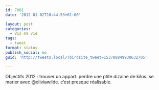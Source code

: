 ```yaml
---
id: 7081
date: '2012-01-02T10:44:53+01:00'

layout: post
categories:
  - Vis ma vie
tags:
  - tweet
format: status
publish_social: no
guid: 'http://tweets.local/?birdsite_tweet=153788849938632705'

---
```


Objectifs 2012 : trouver un appart. perdre une ptite dizaine de kilos. se marier avec @oliviawilde. c’est presque réalisable.